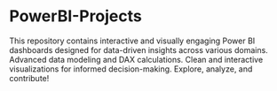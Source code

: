 # PowerBI-Projects
This repository contains interactive and visually engaging Power BI dashboards designed for data-driven insights across various domains. Advanced data modeling and DAX calculations. Clean and interactive visualizations for informed decision-making. Explore, analyze, and contribute!
